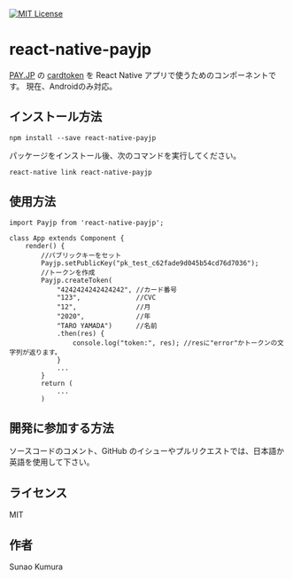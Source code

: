 [![MIT License](http://img.shields.io/badge/license-MIT-blue.svg?style=flat)](LICENSE)

# react-native-payjp

[PAY.JP](https://pay.jp/) の [cardtoken](https://pay.jp/docs/cardtoken) を React Native アプリで使うためのコンポーネントです。
現在、Androidのみ対応。

## インストール方法

```
npm install --save react-native-payjp
```

パッケージをインストール後、次のコマンドを実行してください。

```
react-native link react-native-payjp
```

## 使用方法

```
import Payjp from 'react-native-payjp';

class App extends Component {
    render() {
        //パブリックキーをセット
        Payjp.setPublicKey("pk_test_c62fade9d045b54cd76d7036");
        //トークンを作成
        Payjp.createToken(
            "4242424242424242", //カード番号
            "123",              //CVC
            "12",               //月
            "2020",             //年
            "TARO YAMADA")      //名前
            .then(res) {
                console.log("token:", res); //resに"error"かトークンの文字列が返ります。
            }
            ...
        }
        return (
            ...
        )
```

## 開発に参加する方法

ソースコードのコメント、GitHub のイシューやプルリクエストでは、日本語か英語を使用して下さい。

## ライセンス

MIT

## 作者

Sunao Kumura